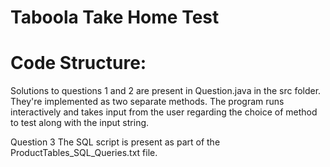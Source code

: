 # Taboola Take Home Test

# Code Structure:
Solutions to questions 1 and 2 are present in Question.java in the src folder. They're implemented as two separate methods. The program runs interactively and takes input from the user regarding the choice of method to test along with the input string.

Question 3
The SQL script is present as part of the ProductTables_SQL_Queries.txt file.
